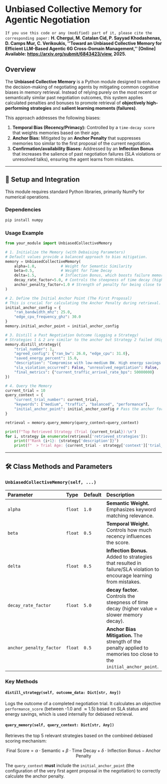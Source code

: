 # Unbiased Collective Memory for Agentic Negotiation


`If you use this code or any (modified) part of it, please cite the corresponding paper:`
**H. Chergui, M. Catalan Cid, P. Sayyad Khodashenas, D. Camps Mur, C. Verikoukis, ''Toward an Unbiased Collective Memory for Efficient LLM-Based Agentic 6G Cross-Domain Management,'' [Online] Available: https://arxiv.org/submit/6843423/view, 2025.**

## Overview

The **Unbiased Collective Memory** is a Python module designed to enhance the decision-making of negotiating agents by mitigating common cognitive biases in memory retrieval. Instead of relying purely on the most recent or semantically similar past negotiation outcomes, this system applies calculated penalties and bonuses to promote retrieval of **objectively high-performing strategies** and **salient learning moments (failures)**.

This approach addresses the following biases:

1.  **Temporal Bias (Recency/Primacy):** Controlled by a `time-decay score` that weights memories based on their age.
2.  **Anchor Bias:** Mitigated by an **Anchor Penalty** that suppresses memories too similar to the first proposal of the current negotiation.
3.  **Confirmation/availability Biases:** Addressed by an **Inflection Bonus** that increases the salience of past negotiation failures (SLA violations or unresolved talks), ensuring the agent learns from mistakes.

-----

## 🚀 Setup and Integration

This module requires standard Python libraries, primarily NumPy for numerical operations.

### Dependencies

```bash
pip install numpy
```

### Usage Example

```python
from your_module import UnbiasedCollectiveMemory

# 1. Initialize the Memory (with Debaising Parameters)
# Default values provide a balanced approach to bias mitigation.
memory = UnbiasedCollectiveMemory(
    alpha=1.0,           # Weight for Semantic Similarity
    beta=0.5,            # Weight for Time Decay
    delta=1.5,           # Inflection Bonus, which boosts failure memories and diversity
    decay_rate_factor=5.0, # Controls the steepness of time decay (higher value = slower memory decay)
    anchor_penalty_factor=1.0 # Strength of penalty for being close to the Anchor
)

# 2. Define the Initial Anchor Point (The First Proposal)
# This is crucial for calculating the Anchor Penalty during retrieval.
initial_anchor_config = {
    "ran_bandwidth_mhz": 25.0, 
    "edge_cpu_frequency_ghz": 30.0
}
memory.initial_anchor_point = initial_anchor_config

# 3. Distill a Past Negotiation Outcome (Logging a Strategy)
# Strategies 1 & 2 are similar to the anchor but Strategy 2 failed (High Inflection Bonus).
memory.distill_strategy({
    "trial_number": 1, 
    "agreed_config": {"ran_bw": 26.0, "edge_cpu": 31.0},
    "saved_energy_percent": 15.0,
    "description": "Compromise with low-medium BW. High energy savings.",
    "sla_violation_occurred": False, "unresolved_negotiation": False,
    "final_metrics": {"current_traffic_arrival_rate_bps": 50000000}
})

# 4. Query the Memory
current_trial = 10 
query_context = {
    "current_trial_number": current_trial,
    "keywords": ["medium", "traffic", "balanced", "performance"],
    "initial_anchor_point": initial_anchor_config # Pass the anchor for penalty calculation
}

retrieval = memory.query_memory(query_context=query_context)

print(f"Top Retrieved Strategy (Trial {current_trial}):\n")
for i, strategy in enumerate(retrieval['retrieved_strategies']):
    print(f"Rank {i+1}: {strategy['description']}")
    print(f"  > Trial Age: {current_trial - strategy['context']['trial_number']}")

```

-----

## 🛠️ Class Methods and Parameters

### `UnbiasedCollectiveMemory(self, ...)`

| Parameter | Type | Default | Description |
| :--- | :--- | :--- | :--- |
| `alpha` | `float` | `1.0` | **Semantic Weight.** Emphasizes keyword matching relevance. |
| `beta` | `float` | `0.5` | **Temporal Weight.** Controls how much recency influences the score. |
| `delta` | `float` | `0.5` | **Inflection Bonus.** Added to strategies that resulted in failure/SLA violation to encourage learning from mistakes. |
| `decay_rate_factor` | `float` | `5.0` | **decay factor.** Controls the steepness of time decay (higher value = slower memory decay). |
| `anchor_penalty_factor` | `float` | `0.5` | **Anchor Bias Mitigation.** The strength of the penalty applied to memories too close to the `initial_anchor_point`. |

### Key Methods

#### `distill_strategy(self, outcome_data: Dict[str, Any])`

Logs the outcome of a completed negotiation trial. It calculates an objective `performance_score` (between -1.0 and $\approx 1.5$) based on SLA status and energy savings, which is used internally for debiased retrieval.

#### `query_memory(self, query_context: Dict[str, Any])`

Retrieves the top 5 relevant strategies based on the combined debiased scoring mechanism:

$$\text{Final Score} = \alpha \cdot \text{Semantic} + \beta \cdot \text{Time Decay} + \delta \cdot \text{Inflection Bonus} - \text{Anchor Penalty}$$

The `query_context` **must** include the `initial_anchor_point` (the configuration of the very first agent proposal in the negotiation) to correctly calculate the anchor penalty.
